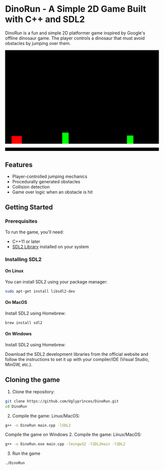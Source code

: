 # DinoRun - A Simple 2D Game Built with C++ and SDL2

DinoRun is a fun and simple 2D platformer game inspired by Google's offline dinosaur game. The player controls a dinosaur that must avoid obstacles by jumping over them.

![DinoRun Screenshot](image.png)

## Features
- Player-controlled jumping mechanics
- Procedurally generated obstacles
- Collision detection
- Game over logic when an obstacle is hit

## Getting Started

### Prerequisites
To run the game, you'll need:
- C++11 or later
- [SDL2 Library](https://www.libsdl.org/download-2.0.php) installed on your system

### Installing SDL2

#### On Linux
You can install SDL2 using your package manager:
```bash
sudo apt-get install libsdl2-dev
```

#### On MacOS
Install SDL2 using Homebrew:
```bash
brew install sdl2
```

#### On Windows
Install SDL2 using Homebrew:

Download the SDL2 development libraries from the official website and follow the instructions to set it up with your compiler/IDE (Visual Studio, MinGW, etc.).

## Cloning the game
 1. Clone the repository:

```bash
git clone https://github.com/Uglypr1nces/DinoRun.git
cd DinoRun
```

2. Compile the game: Linux/MacOS:
```bash
g++ -o DinoRun main.cpp -lSDL2
```

Compile the game on Windows
2. Compile the game: Linux/MacOS:
```bash
g++ -o DinoRun.exe main.cpp -lmingw32 -lSDL2main -lSDL2
```

3. Run the game

```bash
./DinoRun
```
